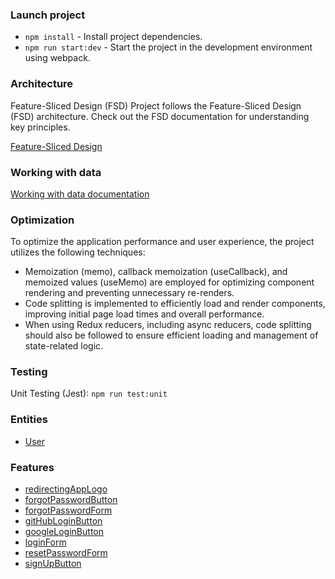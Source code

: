 ### Launch project

-   `npm install` - Install project dependencies.
-   `npm run start:dev` - Start the project in the development environment using webpack.

### Architecture

Feature-Sliced Design (FSD)
Project follows the Feature-Sliced Design (FSD) architecture. Check out the FSD documentation for understanding key principles.

[Feature-Sliced Design](https://feature-sliced.design/)

### Working with data

[Working with data documentation](./docs/working-with-data.md)

### Optimization

To optimize the application performance and user experience, the project utilizes the following techniques:

-   Memoization (memo), callback memoization (useCallback), and memoized values (useMemo) are employed for optimizing component rendering and preventing unnecessary re-renders.
-   Code splitting is implemented to efficiently load and render components, improving initial page load times and overall performance.
-   When using Redux reducers, including async reducers, code splitting should also be followed to ensure efficient loading and management of state-related logic.

### Testing

Unit Testing (Jest): `npm run test:unit`

### Entities

-   [User](./src/entities/user/readme.md)

### Features

-   [redirectingAppLogo](./src/features/redirectingAppLogo/readme.md)
-   [forgotPasswordButton](./src/features/user/forgotPasswordButton/readme.md)
-   [forgotPasswordForm](./src/features/user/forgotPasswordForm/readme.md)
-   [gitHubLoginButton](./src/features/user/gitHubLoginButton/readme.md)
-   [googleLoginButton](./src/features/user/googleLoginButton/readme.md)
-   [loginForm](./src/features/user/loginForm/readme.md)
-   [resetPasswordForm](./src/features/user/resetPasswordForm/readme.md)
-   [signUpButton](./src/features/user/signUpButton/readme.md)
